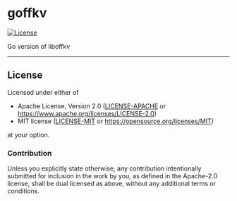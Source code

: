 goffkv
======
[![License](https://img.shields.io/badge/license-Apache--2.0%20OR%20MIT-blue.svg)](https://opensource.org/licenses/Apache-2.0)

Go version of liboffkv

---

## License

Licensed under either of

- Apache License, Version 2.0 ([LICENSE-APACHE](LICENSE-APACHE) or <https://www.apache.org/licenses/LICENSE-2.0>)
- MIT license ([LICENSE-MIT](LICENSE-MIT) or <https://opensource.org/licenses/MIT>)

at your option.

### Contribution

Unless you explicitly state otherwise, any contribution intentionally submitted
for inclusion in the work by you, as defined in the Apache-2.0 license, shall be
dual licensed as above, without any additional terms or conditions.
